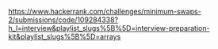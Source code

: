 https://www.hackerrank.com/challenges/minimum-swaps-2/submissions/code/109284338?h_l=interview&playlist_slugs%5B%5D=interview-preparation-kit&playlist_slugs%5B%5D=arrays
